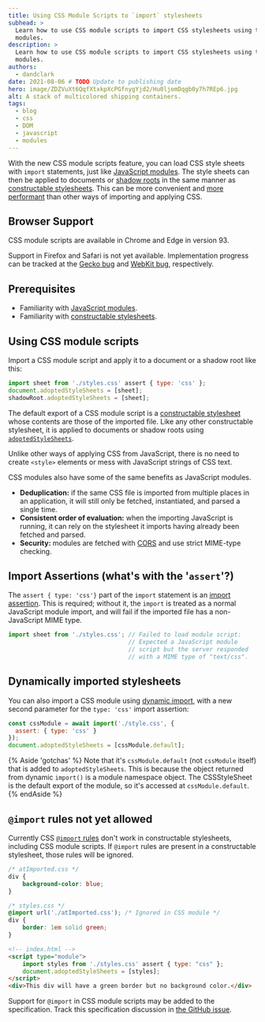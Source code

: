 ```yaml
---
title: Using CSS Module Scripts to `import` stylesheets
subhead: >
  Learn how to use CSS module scripts to import CSS stylesheets using the same syntax as JavaScript
  modules.
description: >
  Learn how to use CSS module scripts to import CSS stylesheets using the same syntax as JavaScript
  modules.
authors:
  - dandclark
date: 2021-08-06 # TODO Update to publishing date
hero: image/ZDZVuXt6QqfXtxkpXcPGfnygYjd2/Hu0ljomDqgb0y7h7REp6.jpg
alt: A stack of multicolored shipping containers.
tags:
  - blog
  - css
  - DOM
  - javascript
  - modules
---
```


With the new CSS module scripts feature, you can load CSS style sheets with `import` statements,
just like [JavaScript
modules](https://developer.mozilla.org/en-US/docs/Web/JavaScript/Guide/Modules). The style sheets
can then be applied to documents or [shadow
roots](https://developer.mozilla.org/en-US/docs/Web/API/ShadowRoot) in the same manner as
[constructable
stylesheets](https://developers.google.com/web/updates/2019/02/constructable-stylesheets). This can
be more convenient and [more
performant](https://dandclark.github.io/json-css-module-notes/#css-module-performancememory-examples)
than other ways of importing and applying CSS.

## Browser Support

CSS module scripts are available in Chrome and Edge in version 93. 

Support in Firefox and Safari is not yet available. Implementation progress can be tracked at the
[Gecko bug](https://bugzilla.mozilla.org/show_bug.cgi?id=1720570) and [WebKit
bug](https://bugs.webkit.org/show_bug.cgi?id=227967), respectively.

## Prerequisites

- Familiarity with [JavaScript
  modules](https://developer.mozilla.org/en-US/docs/Web/JavaScript/Guide/Modules).
- Familiarity with [constructable
  stylesheets](https://developers.google.com/web/updates/2019/02/constructable-stylesheets).

## Using CSS module scripts

Import a CSS module script and apply it to a document or a shadow root like this:

```js
import sheet from './styles.css' assert { type: 'css' };
document.adoptedStyleSheets = [sheet];
shadowRoot.adoptedStyleSheets = [sheet];
```

The default export of a CSS module script is a [constructable
stylesheet](https://developers.google.com/web/updates/2019/02/constructable-stylesheets) whose
contents are those of the imported file. Like any other constructable stylesheet, it is applied to
documents or shadow roots using
[`adoptedStyleSheets`](https://wicg.github.io/construct-stylesheets/#using-constructed-stylesheets).

Unlike other ways of applying CSS from JavaScript, there is no need to create `<style>` elements or
mess with JavaScript strings of CSS text.

CSS modules also have some of the same benefits as JavaScript modules.
- **Deduplication:** if the same CSS file is imported from multiple places in an application, it will
  still only be fetched, instantiated, and parsed a single time.
- **Consistent order of evaluation:** when the importing JavaScript is running, it can rely on the
  stylesheet it imports having already been fetched and parsed.
- **Security:** modules are fetched with [CORS](https://developer.mozilla.org/en-US/docs/Web/HTTP/CORS)
  and use strict MIME-type checking.

## Import Assertions (what's with the '`assert`'?)

The `assert { type: 'css'}` part of the `import` statement is an [import
assertion](https://v8.dev/features/import-assertions). This is required; without it, the `import` is
treated as a normal JavaScript module import, and will fail if the imported file has a
non-JavaScript MIME type.

```js
import sheet from './styles.css'; // Failed to load module script:
                                  // Expected a JavaScript module
                                  // script but the server responded
                                  // with a MIME type of "text/css".
```

## Dynamically imported stylesheets

You can also import a CSS module using [dynamic
import](https://v8.dev/features/dynamic-import#dynamic), with a new second parameter for the `type:
'css'` import assertion:

```js
const cssModule = await import('./style.css', {
  assert: { type: 'css' }
});
document.adoptedStyleSheets = [cssModule.default];
```

{% Aside 'gotchas' %}
Note that it's `cssModule.default` (not `cssModule` itself) that is added to `adoptedStyleSheets`.
This is because the object returned from dynamic `import()` is a module namespace object. The
CSSStyleSheet is the default export of the module, so it's accessed at `cssModule.default`.
{% endAside %}

## `@import` rules not yet allowed

Currently CSS [`@import` rules](https://developer.mozilla.org/en-US/docs/web/css/@import) don't work
in constructable stylesheets, including CSS module scripts. If `@import` rules are present in a
constructable stylesheet, those rules will be ignored.

```css
/* atImported.css */
div {
    background-color: blue;
}
```

```css
/* styles.css */
@import url('./atImported.css'); /* Ignored in CSS module */
div {
    border: 1em solid green;
}
```

```html
<!-- index.html -->
<script type="module">
    import styles from './styles.css' assert { type: "css" };
    document.adoptedStyleSheets = [styles];
</script>
<div>This div will have a green border but no background color.</div>
```

Support for `@import` in CSS module scripts may be added to the specification. Track this
specification discussion in [the GitHub issue](https://github.com/WICG/webcomponents/issues/870).
